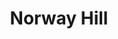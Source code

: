 ---
abv: 6.4%
alt:
availability: Bottle
bitterness: 
description: This farmhouse inspired ale was 100% fermented in oak wine barrels. We use a mixed culture fermentation to bring on earthy flavors, a light tartness and fruitiness.
gravity: 
hops: 
ibu: 5
img: norway-hill.jpg
layout: beer
malt: 
modal-id: norway-hill
title: Norway Hill
on-tap: nope
sourness: 
style: Barrel Saison
---
